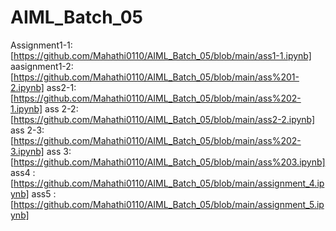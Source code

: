 # AIML_Batch_05
Assignment1-1:[https://github.com/Mahathi0110/AIML_Batch_05/blob/main/ass1-1.ipynb]
aasignment1-2:[https://github.com/Mahathi0110/AIML_Batch_05/blob/main/ass%201-2.ipynb]
ass2-1:[https://github.com/Mahathi0110/AIML_Batch_05/blob/main/ass%202-1.ipynb]
ass 2-2:[https://github.com/Mahathi0110/AIML_Batch_05/blob/main/ass2-2.ipynb]
ass 2-3:[https://github.com/Mahathi0110/AIML_Batch_05/blob/main/ass%202-3.ipynb]
ass 3:[https://github.com/Mahathi0110/AIML_Batch_05/blob/main/ass%203.ipynb]
ass4 :[https://github.com/Mahathi0110/AIML_Batch_05/blob/main/assignment_4.ipynb]
ass5 :[https://github.com/Mahathi0110/AIML_Batch_05/blob/main/assignment_5.ipynb]
